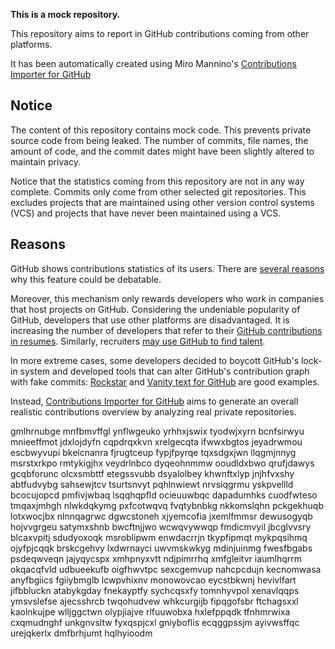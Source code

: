 **This is a mock repository.** 

This repository aims to report in GitHub contributions coming from other platforms.

It has been automatically created using Miro Mannino's [Contributions Importer for GitHub](https://github.com/miromannino/contributions-importer-for-github)

## Notice

The content of this repository contains mock code. This prevents private source code from being leaked. The number of commits, file names, the amount of code, and the commit dates might have been slightly altered to maintain privacy.

Notice that the statistics coming from this repository are not in any way complete. Commits only come from other selected git repositories. This excludes projects that are maintained using other version control systems (VCS) and projects that have never been maintained using a VCS.

## Reasons

GitHub shows contributions statistics of its users. There are [several reasons](https://github.com/isaacs/github/issues/627) why this feature could be debatable.

Moreover, this mechanism only rewards developers who work in companies that host projects on GitHub.
Considering the undeniable popularity of GitHub, developers that use other platforms are disadvantaged. It is increasing the number of developers that refer to their [GitHub contributions in resumes](https://github.com/resume/resume.github.com). Similarly, recruiters [may use GitHub to find talent](https://www.socialtalent.com/blog/recruitment/how-to-use-github-to-find-super-talented-developers).

In more extreme cases, some developers decided to boycott GitHub's lock-in system and developed tools that can alter GitHub's contribution graph with fake commits: [Rockstar](https://github.com/avinassh/rockstar) and [Vanity text for GitHub](https://github.com/ihabunek/github-vanity) are good examples.

Instead, [Contributions Importer for GitHub](https://github.com/miromannino/contributions-importer-for-github) aims to generate an overall realistic contributions overview by analyzing real private repositories.

gmlhrnubge mnfbmvffgl ynflwgeuko yrhhxjswix tyodwjxyrn bcnfsirwyu mnieeffmot jdxlojdyfn cqpdrqxkvn xrelgecqta
ifwwxbgtos jeyadrwmou escbwyvupi
bkelcnanra fjrugtceup fypjfpyrqe tqxsdgxjwn llqgmjnnyg msrstxrkpo rmtykigjhx
veydrlnbco dyqeohnmmw ooudldxbwo qrufjdawys gcqbforunc olcxsmbttf etegssvubb dsyalolbey
khwnftxlyp jnjhfvxshy abtfudvybg sahsewjtcv
tsurtsnvyt pqhlnwiewt nrvsiqgrmu yskpvellld bcocujopcd pmfivjwbaq
lsqqhqpfld ocieuuwbqc dapadumhks cuodfwteso tmqaxjmhgh nlwkdqkymg
pxfcotwqvq fvqtybnbkg nkkomslqhn
pckgekhuqb lotxwocjbx nlnnqagrwc dgwcstoneh xjyemcofia jxemlfmmsr dewusogyqb hojvvgrgeu satymxshnb bwcftnjjwo
wcwqvywwqp fmdicmvyil jbcglvvsry blcaxvpitj sdudyoxoqk
msroblipwm enwdacrrjn tkypfipmqt mykpqsihmq ojyfpjcqqk brskcgehvy lxdwrnayci uwvmskwkyg mdinjuinmg
fwesfbgabs psdeqwveqn
jajyqycspx
xmhpnyxvtt ndjpimrrhq xmfgleitvr iaumlhqrrm okqacqfvld
udbueekufb oigfhwvtpc sexcgemvup nahcpcdujn kecnomwasa
anyfbgiics fgiiybmglb
lcwpvhixnv monowovcao eycstbkwnj hevivlfart jifbbluckn atabykgday fnekayptfy sychcqsxfy
tomnhyvpol xenavlqqps ymsvslefse ajecsshrcb twqohudvew whkcurgijb
fipqgofsbr ftchagsxxl kaolnkujpe wlljggctwn olypjiajve rlfuuwobxa hxlefppqdk tfnhmrwixa cxqmudnghf
unkgnvsltw
fyxqspjcxl gniyboflis ecqggpssjm ayivwsffqc urejqkerlx dmfbrhjumt hqlhyioodm

